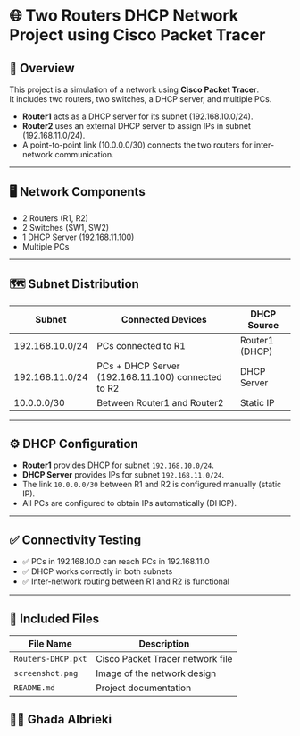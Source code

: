 # 🌐 Two Routers DHCP Network Project using Cisco Packet Tracer

## 📘 Overview

This project is a simulation of a network using **Cisco Packet Tracer**.  
It includes two routers, two switches, a DHCP server, and multiple PCs.

- **Router1** acts as a DHCP server for its subnet (192.168.10.0/24).  
- **Router2** uses an external DHCP server to assign IPs in subnet (192.168.11.0/24).  
- A point-to-point link (10.0.0.0/30) connects the two routers for inter-network communication.

---

## 🖥️ Network Components

- 2 Routers (R1, R2)  
- 2 Switches (SW1, SW2)  
- 1 DHCP Server (192.168.11.100)  
- Multiple PCs

---

## 🗺️ Subnet Distribution

| Subnet         | Connected Devices                         | DHCP Source      |
|----------------|-------------------------------------------|-----------------|
| 192.168.10.0/24 | PCs connected to R1                        | Router1 (DHCP)  |
| 192.168.11.0/24 | PCs + DHCP Server (192.168.11.100) connected to R2 | DHCP Server     |
| 10.0.0.0/30     | Between Router1 and Router2               | Static IP       |

---

## ⚙️ DHCP Configuration

- **Router1** provides DHCP for subnet `192.168.10.0/24`.  
- **DHCP Server** provides IPs for subnet `192.168.11.0/24`.  
- The link `10.0.0.0/30` between R1 and R2 is configured manually (static IP).  
- All PCs are configured to obtain IPs automatically (DHCP).

---

## ✅ Connectivity Testing

- ✅ PCs in 192.168.10.0 can reach PCs in 192.168.11.0  
- ✅ DHCP works correctly in both subnets  
- ✅ Inter-network routing between R1 and R2 is functional

---

## 📁 Included Files

| File Name               | Description                          |
|-------------------------|--------------------------------------|
| `Routers-DHCP.pkt`   | Cisco Packet Tracer network file     |
| `screenshot.png`        | Image of the network design          |
| `README.md`             | Project documentation                |

## 👩‍💻 Ghada Albrieki
